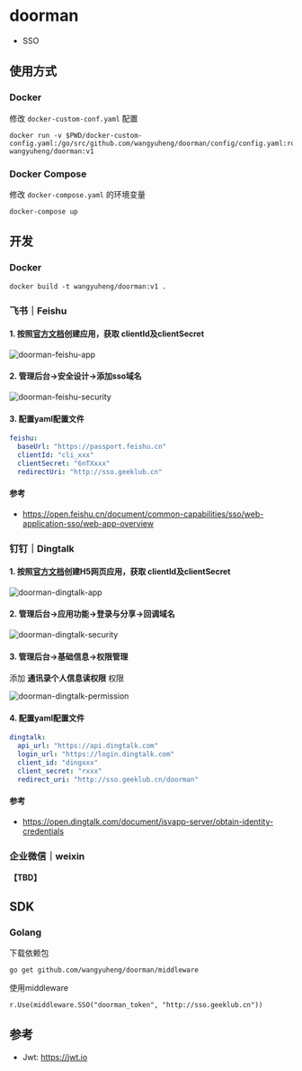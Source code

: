 # doorman

- SSO

## 使用方式

### Docker

修改 `docker-custom-conf.yaml` 配置

```shell
docker run -v $PWD/docker-custom-config.yaml:/go/src/github.com/wangyuheng/doorman/config/config.yaml:ro wangyuheng/doorman:v1
```

### Docker Compose

修改 `docker-compose.yaml` 的环境变量

```shell
docker-compose up
```

## 开发

### Docker

```shell
docker build -t wangyuheng/doorman:v1 .
```

### 飞书｜Feishu

#### 1. 按照[官方文档](https://open.feishu.cn/document/home/introduction-to-custom-app-development/self-built-application-development-process)创建应用，获取 clientId及clientSecret

![doorman-feishu-app](https://raw.githubusercontent.com/wangyuheng/doorman/master/.doc/doorman-feishu-app.png)

#### 2. 管理后台->安全设计->添加sso域名

![doorman-feishu-security](https://raw.githubusercontent.com/wangyuheng/doorman/master/.doc/doorman-feishu-security.png)

#### 3. 配置yaml配置文件

```yaml
feishu:
  baseUrl: "https://passport.feishu.cn"
  clientId: "cli_xxx"
  clientSecret: "6nTXxxx"
  redirectUri: "http://sso.geeklub.cn"
```

#### 参考

- https://open.feishu.cn/document/common-capabilities/sso/web-application-sso/web-app-overview

### 钉钉｜Dingtalk

#### 1. 按照[官方文档](https://open.dingtalk.com/document/org/create-orgapp)创建H5网页应用，获取 clientId及clientSecret

![doorman-dingtalk-app](https://raw.githubusercontent.com/wangyuheng/doorman/master/.doc/doorman-dingtalk-app.png)

#### 2. 管理后台->应用功能->登录与分享->回调域名

![doorman-dingtalk-security](https://raw.githubusercontent.com/wangyuheng/doorman/master/.doc/doorman-dingtalk-security.png)

#### 3. 管理后台->基础信息->权限管理

添加 **通讯录个人信息读权限** 权限

![doorman-dingtalk-permission](https://raw.githubusercontent.com/wangyuheng/doorman/master/.doc/doorman-dingtalk-permission.png)

#### 4. 配置yaml配置文件

```yaml
dingtalk:
  api_url: "https://api.dingtalk.com"
  login_url: "https://login.dingtalk.com"
  client_id: "dingxxx"
  client_secret: "rxxx"
  redirect_uri: "http://sso.geeklub.cn/doorman"
```

#### 参考

- https://open.dingtalk.com/document/isvapp-server/obtain-identity-credentials

### 企业微信｜weixin

**【TBD】**

## SDK

### Golang

下载依赖包

```shell
go get github.com/wangyuheng/doorman/middleware
```

使用middleware

```shell
r.Use(middleware.SSO("doorman_token", "http://sso.geeklub.cn"))
```

## 参考

- Jwt: https://jwt.io